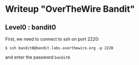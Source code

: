 # Writeup "OverTheWire Bandit"

## Level0 : bandit0 
First, we need to connect to ssh on port 2220: 
```
$ ssh bandit0@bandit.labs.overthewire.org -p 2220
```
and enter the password `bandit0`



